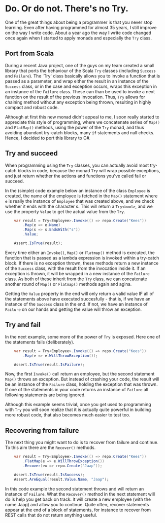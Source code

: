 # Do. Or do not. There's no Try.
One of the great things about being a programmer is that you never stop learning. Even after having programmed for almost 35 years, I still improve on the way I write code. About a year ago the way I write code changed once again when I started to apply monads and especially the `Try` class.

## Port from Scala
During a recent Java project, one of the guys on my team created a small library that ports the behaviour of the Scala `Try` classes (including `Success` and `Failure`). The 'Try' class basically allows you to invoke a function that is passed as a parameter, and wrap either the result in an instance of the `Success` class, or in the case and exception occurs, wraps this exception in an instance of the `Failure` class. These can than be used to invoke a next function on the result of the previous invocation. Thus, `Try` allows for chaining method without any exception being thrown, resulting in highly compact and robust code. 

Although at first this new monad didn't appeal to me, I soon really started to appreciate this style of programming, where we concatenate series of `Map()` and `FlatMap()` methods, using the power of the `Try` monad, and thus avoiding abundant try-catch blocks, many `if` statements and null checks. Hence, I decided to port this library to C#. 

## Try and succeed
When programming using the `Try` classes, you can actually avoid most try-catch blocks in code, because the monad `Try` will wrap possible exceptions, and just return whether the actions and functions you've called fail or succeed.

In the (simple) code example below an instance of the class `Employee` is created, the name of the employee is fetched in the `Map()` statement where `e` is really the instance of `Employee` that was created above, and we check whether it ends with the character s. This will return a `Try<bool>`, and we use the property `Value` to get the actual value from the `Try`. 

```c#
    var result = Try<Employee>.Invoke(() => repo.Create("Kees"))
        .Map(e => e.Name)
        .Map(s => s.EndsWith("s"))
        .Value;

    Assert.IsTrue(result);
```
Every time either an `Invoke()`, `Map()` or `Flatmap()` method is executed, the function that is passed as a lambda expression is invoked within a try-catch block. If there is no exception thrown, these methods return a new instance of the `Success` class, with the result from the invocation inside it. If an exception is thrown, it will be wrapped in a new instance of the `Failure` class. As both of these inherit from the `Try` class, we can concatenate another round of  `Map()` or `Flatmap()` methods again and agina.  

Getting the `Value` property in the end will only return a valid value IF all of the statements above have executed succesfully - that is, if we have an instance of the `Success` class in the end. If not, we have an instance of `Failure` on our hands and getting the value will throw an exception.

## Try and fail
In the next example, some more of the power of `Try` is exposed. Here one of the statements fails (deliberately). 

```c#
    var result = Try<Employee>.Invoke(() => repo.Create("Kees"))
        .Map(e => e.WillThrowException());

    Assert.IsTrue(result.IsFailure);
```
Now, the first `Invoke()` call return an employee, but the second statement `Map()` throws an exception. But instead of crashing your code, the result will be an instance of the `Failure` class, holding the exception that was thrown. If one of the statements in your code returns an instance of `Failure` all following statements are being ignored.

Although this example seems trivial, once you get used to programming with `Try` you will soon realize that it is actually quite powerful in building more robust code, that also becomes much easier to test too. 

## Recovering from failure
The next thing you might want to do is to recover from failure and continue. To this aim there are the `Recover()` methods.

```c#
    var result = Try<Employee>.Invoke(() => repo.Create("Kees"))
        .FlatMap(e => e.WillThrowException())
        .Recover(ex => repo.Create("Jaap"));

    Assert.IsTrue(result.IsSuccess);
    Assert.AreEqual(result.Value.Name, "Jaap");
```

In this code example the second statement throws and will return an instance of `Failure`. What the `Recover()` method in the next statement will do is help you get back on track. It will create a new employee (with the name Jaap) and allow you to continue. Quite often, recover statements appear at the end of a block of statements, for instance to recover from REST calls that do not return anything useful.
